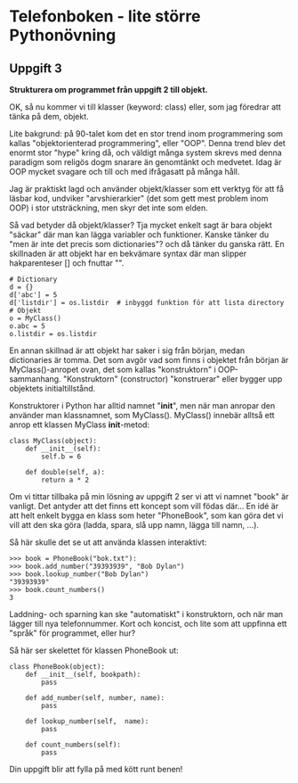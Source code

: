 Telefonboken - lite större Pythonövning
=======================================

Uppgift 3
---------

__Strukturera om programmet från uppgift 2 till objekt.__

OK, så nu kommer vi till klasser (keyword: class) eller,
som jag föredrar att tänka på dem, objekt.

Lite bakgrund: på 90-talet kom det en stor trend inom
programmering som kallas "objektorienterad programmering",
eller "OOP". Denna trend blev det enormt stor "hype" kring
då, och väldigt många system skrevs med denna paradigm som
religös dogm snarare än genomtänkt och medvetet. Idag är
OOP mycket svagare och till och med ifrågasatt på många håll.

Jag är praktiskt lagd och använder objekt/klasser som ett
verktyg för att få läsbar kod, undviker "arvshierarkier"
(det som gett mest problem inom OOP) i stor utsträckning,
men skyr det inte som elden.

Så vad betyder då objekt/klasser? Tja mycket enkelt sagt är
bara objekt "säckar" där man kan lägga variabler och funktioner.
Kanske tänker du "men är inte det precis som dictionaries"? och
då tänker du ganska rätt. En skillnaden är att objekt har en
bekvämare syntax där man slipper hakparenteser [] och fnuttar "".

    # Dictionary
    d = {}
    d['abc'] = 5
    d['listdir'] = os.listdir  # inbyggd funktion för att lista directory
    # Objekt
    o = MyClass()
    o.abc = 5
    o.listdir = os.listdir

En annan skillnad är att objekt har saker i sig från början,
medan dictionaries är tomma. Det som avgör vad som finns i objektet
från början är MyClass()-anropet ovan, det som kallas "konstruktorn"
i OOP-sammanhang. "Konstruktorn" (constructor) "konstruerar" eller
bygger upp objektets initialtillstånd.

Konstruktorer i Python har alltid namnet "__init__", men när man
anropar den använder man klassnamnet, som MyClass(). MyClass()
innebär alltså ett anrop ett klassen MyClass __init__-metod:

    class MyClass(object):
        def __init__(self):
            self.b = 6

        def double(self, a):
            return a * 2


Om vi tittar tillbaka på min lösning av uppgift 2 ser vi att vi
namnet "book" är vanligt. Det antyder att det finns ett koncept
som vill födas där... En idé är att helt enkelt bygga en klass
som heter "PhoneBook", som kan göra det vi vill att den ska göra
(ladda, spara, slå upp namn, lägga till namn, ...).

Så här skulle det se ut att använda klassen interaktivt:

    >>> book = PhoneBook("bok.txt"):
    >>> book.add_number("39393939", "Bob Dylan")
    >>> book.lookup_number("Bob Dylan")
    "39393939"
    >>> book.count_numbers()
    3

Laddning- och sparning kan ske "automatiskt" i konstruktorn,
och när man lägger till nya telefonnummer. Kort och koncist,
och lite som att uppfinna ett "språk" för programmet, eller hur?

Så här ser skelettet för klassen PhoneBook ut:

    class PhoneBook(object):
        def __init__(self, bookpath):
            pass

        def add_number(self, number, name):
            pass

        def lookup_number(self,  name):
            pass

        def count_numbers(self):
            pass

Din uppgift blir att fylla på med kött runt benen!

